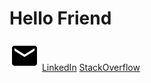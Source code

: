 # Hello Friend

[![Contact](https://raw.githubusercontent.com/AlexanderOMara/AlexanderOMara/master/mdi/email.svg)](https://alexomara.com/contact/)
[LinkedIn](https://www.linkedin.com/in/alexanderomara)
[StackOverflow](https://stackoverflow.com/cv/alexanderomara)
